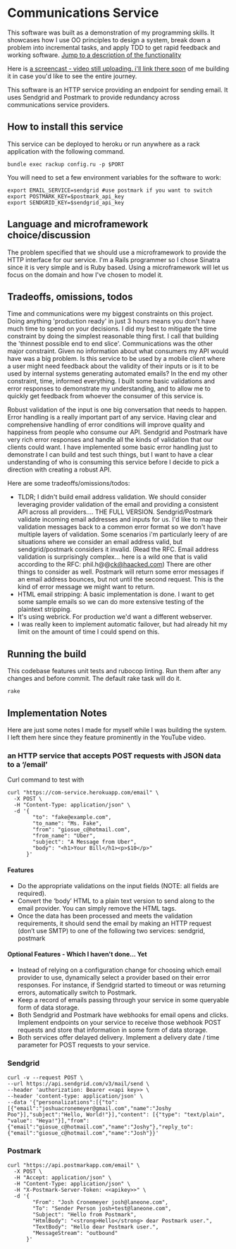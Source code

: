 # Communications Service

This software was built as a demonstration of my programming skills. It showcases how I use OO principles to design a system, break down a problem into incremental tasks, and apply TDD to get rapid feedback and working software. [Jump to a description of the functionality](#an-http-service-that-accepts-post-requests-with-json-data-to-a-email)

Here is [a screencast - video still uploading. i'll link there soon](https://) of me building it in case you'd like to see the entire journey.

This software is an HTTP service providing an endpoint for sending email. It uses Sendgrid and Postmark to provide redundancy across communications service providers.

## How to install this service

This service can be deployed to heroku or run anywhere as a rack application with the following command.

`bundle exec rackup config.ru -p $PORT`

You will need to set a few environment variables for the software to work:

```
export EMAIL_SERVICE=sendgrid #use postmark if you want to switch
export POSTMARK_KEY=$postmark_api_key
export SENDGRID_KEY=$sendgrid_api_key
```

## Language and microframework choice/discussion

The problem specified that we should use a microframework to provide the HTTP interface for our service. I'm a Rails programmer so I chose Sinatra since it is very simple and is Ruby based. Using a microframework will let us focus on the domain and how I've chosen to model it.

## Trade­offs, omissions, todos

Time and communications were my biggest constraints on this project. Doing anything 'production ready' in just 3 hours means you don't have much time to spend on your decisions. I did my best to mitigate the time constraint by doing the simplest reasonable thing first. I call that building the 'thinnest possible end to end slice'. Communications was the other major constraint. Given no information about what consumers my API would have was a big problem. Is this service to be used by a mobile client where a user might need feedback about the validity of their inputs or is it to be used by internal systems generating automated emails? In the end my other constraint, time, informed everything. I built some basic validations and error responses to demonstrate my understanding, and to allow me to quickly get feedback from whoever the consumer of this service is.

Robust validation of the input is one big conversation that needs to happen. Error handling is a really important part of any service. Having clear and comprehensive handling of error conditions will improve quality and happiness from people who consume our API. Sendgrid and Postmark have very rich error responses and handle all the kinds of validation that our clients could want. I have implemented some basic error handling just to demonstrate I can build and test such things, but I want to have a clear understanding of who is consuming this service before I decide to pick a direction with creating a robust API.

Here are some tradeoffs/omissions/todos:

* TLDR; I didn't build email address validation. We should consider leveraging provider validation of the email and providing a consistent API across all providers.... THE FULL VERSION. Sendgrid/Postmark validate incoming email addresses and inputs for us. I'd like to map their validation messages back to a common error format so we don't have multiple layers of validation. Some scenarios i'm particularly leery of are situations where we consider an email address valid, but sendgrid/postmark considers it invalid. (Read the RFC. Email address validation is surprisingly complex... here is a wild one that is valid according to the RFC: phil.h\@\@ck@haacked.com) There are other things to consider as well. Postmark will return some error messages if an email address bounces, but not until the second request. This is the kind of error message we might want to return.
* HTML email stripping: A basic implementation is done. I want to get some sample emails so we can do more extensive testing of the plaintext stripping.
* It's using webrick. For production we'd want a different webserver.
* I was really keen to implement automatic failover, but had already hit my limit on the amount of time I could spend on this.

## Running the build

This codebase features unit tests and rubocop linting. Run them after any changes and before commit. The default rake task will do it.

`rake`

## Implementation Notes

Here are just some notes I made for myself while I was building the system. I left them here since they feature prominently in the YouTube video.

### an HTTP service that accepts POST requests with JSON data to a ‘/email’

Curl command to test with

```
curl "https://com-service.herokuapp.com/email" \
  -X POST \
  -H "Content-Type: application/json" \
  -d '{
        "to": "fake@example.com",
        "to_name": "Ms. Fake",
        "from": "giosue_c@hotmail.com",
        "from_name": "Uber",
        "subject": "A Message from Uber",
        "body": "<h1>Your Bill</h1><p>$10</p>"
      }'
```

#### Features

* Do the appropriate validations on the input fields (NOTE: all fields are required).
* Convert the ‘body’ HTML to a plain text version to send along to the email provider. You can simply remove the HTML tags.
* Once the data has been processed and meets the validation requirements, it should send the email by making an HTTP request (don’t use SMTP) to one of the following two services: sendgrid, postmark

#### Optional Features - Which I haven't done... Yet

* Instead of relying on a configuration change for choosing which email provider to use, dynamically select a provider based on their error responses. For instance, if Sendgrid started to timeout or was returning errors, automatically switch to Postmark.
* Keep a record of emails passing through your service in some queryable form of data storage.
* Both Sendgrid and Postmark have webhooks for email opens and clicks. Implement endpoints on your service to receive those webhook POST requests and store that information in some form of data storage.
* Both services offer delayed delivery. Implement a delivery date / time parameter for POST requests to your service.


### Sendgrid

```
curl -v --request POST \
--url https://api.sendgrid.com/v3/mail/send \
--header 'authorization: Bearer <<api key>> \
--header 'content-type: application/json' \
--data '{"personalizations":[{"to":[{"email":"joshuacronemeyer@gmail.com","name":"Joshy Poo"}],"subject":"Hello, World!"}],"content": [{"type": "text/plain", "value": "Heya!"}],"from":{"email":"giosue_c@hotmail.com","name":"Joshy"},"reply_to":{"email":"giosue_c@hotmail.com","name":"Josh"}}'
```

### Postmark

```
curl "https://api.postmarkapp.com/email" \
  -X POST \
  -H "Accept: application/json" \
  -H "Content-Type: application/json" \
  -H "X-Postmark-Server-Token: <<apikey>>" \
  -d '{
        "From": "Josh Cronemeyer josh@laneone.com",
        "To": "Sender Person josh+test@laneone.com",
        "Subject": "Hello from Postmark",
        "HtmlBody": "<strong>Hello</strong> dear Postmark user.",
        "TextBody": "Hello dear Postmark user.",
        "MessageStream": "outbound"
      }'
```

